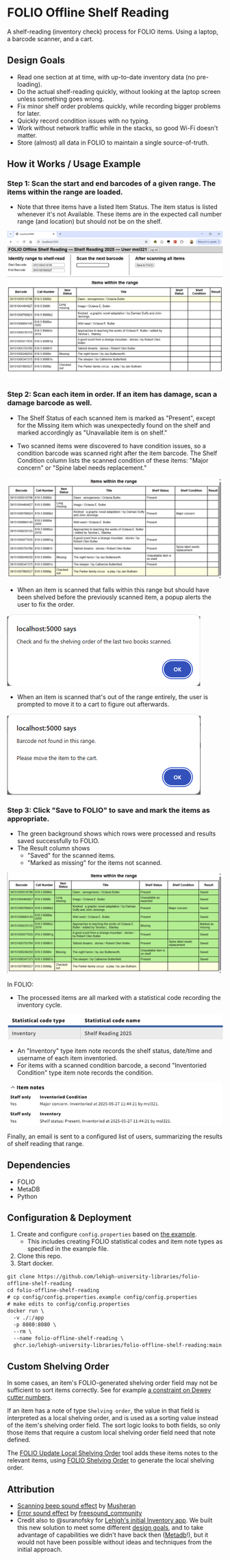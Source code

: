 # FOLIO Offline Shelf Reading

A shelf-reading (inventory check) process for FOLIO items.  Using a laptop, a barcode scanner, and a cart.

## Design Goals

- Read one section at at time, with up-to-date inventory data (no pre-loading).
- Do the actual shelf-reading quickly, without looking at the laptop screen unless something goes wrong.
- Fix minor shelf order problems quickly, while recording bigger problems for later.
- Quickly record condition issues with no typing.
- Work without network traffic while in the stacks, so good Wi-Fi doesn't matter.
- Store (almost) all data in FOLIO to maintain a single source-of-truth.

## How it Works / Usage Example

### Step 1: Scan the start and end barcodes of a given range.  The items within the range are loaded.  

- Note that three items have a listed Item Status.  The item status is listed whenever it's not Available.  These items are in the expected call number range (and location) but should not be on the shelf.

![The Shelf Reading web application, showing input fields for a start and end barcode, and a table of items falling within that range.](README/after-loading.png)

### Step 2: Scan each item in order.  If an item has damage, scan a damage barcode as well.

- The Shelf Status of each scanned item is marked as "Present", except for the Missing item which was unexpectedly found on the shelf and marked accordingly as "Unavailable item is on shelf."

- Two scanned items were discovered to have condition issues, so a condition barcode was scanned right after the item barcode.  The Shelf Condition column lists the scanned condition of these items: "Major concern" or "Spine label needs replacement."

![The same table, but with the Shelf Status column marked "Present" for several items and "Unavailable item is on shelf" for one.](README/after-scanning.png)

- When an item is scanned that falls within this range but should have been shelved before the previously scanned item, a popup alerts the user to fix the order.

![A popup reads "Check and fix the shelving order of the last two books scanned."](README/out-of-order.png)

- When an item is scanned that's out of the range entirely, the user is prompted to move it to a cart to figure out afterwards.

![A popup reads "Barcode not found in this range.  Please move the item to the cart."](README/out-of-range.png)

### Step 3: Click "Save to FOLIO" to save and mark the items as appropriate.

- The green background shows which rows were processed and results saved successfully to FOLIO.
- The Result column shows
    - "Saved" for the scanned items.
    - "Marked as missing" for the items not scanned.

![The same table again, but with a green background for every proceessed row.  The result column shows "Saved" for most rows and "Marked as missing" for one.](README/after-saving.png)

In FOLIO: 

- The processed items are all marked with a statistical code recording the inventory cycle.

![A statistical code of type "Inventory" stating the inventory cycle "Shelf Reading 2025"](README/statistical-code.png)

- An "Inventory" type item note records the shelf status, date/time and username of each item inventoried.
- For items with a scanned condition barcode, a second "Inventoried Condition" type item note records the condition.

![alt text](README/item-notes.png)

Finally, an email is sent to a configured list of users, summarizing the results of shelf reading that range.

## Dependencies

- FOLIO
- MetaDB
- Python

## Configuration & Deployment

1. Create and configure `config.properties` based on [the example](./config/config.properties.example).
    - This includes creating FOLIO statistical codes and item note types as specified in the example file. 
1. Clone this repo.
1. Start docker.

```
git clone https://github.com/lehigh-university-libraries/folio-offline-shelf-reading
cd folio-offline-shelf-reading
# cp config/config.properties.example config/config.properties
# make edits to config/config.properties
docker run \
  -v ./:/app
  -p 8080:8080 \
  --rm \
  --name folio-offline-shelf-reading \
  ghcr.io/lehigh-university-libraries/folio-offline-shelf-reading:main
```

## Custom Shelving Order

In some cases, an item's FOLIO-generated shelving order field may not be sufficient to sort items correctly.  See for example [a constraint on Dewey cutter numbers](https://github.com/lehigh-university-libraries/folio-shelving-order?tab=readme-ov-file#non-standard-behavior).

If an item has a note of type `Shelving order`, the value in that field is interpreted as a local shelving order, and is used as a sorting value instead of the item's shelving order field.  The sort logic looks to both fields, so only those items that require a custom local shelving order field need that note defined.

The [FOLIO Update Local Shelving Order](https://github.com/lehigh-university-libraries/folio-update-local-shelving-order) tool adds these items notes to the relevant items, using [FOLIO Shelving Order](https://github.com/lehigh-university-libraries/folio-shelving-order) to generate the local shelving order.

## Attribution

- [Scanning beep sound effect](https://pixabay.com/sound-effects/beep-313342/) by [Musheran](https://pixabay.com/users/musheran-40634446/)
- [Error sound effect](https://pixabay.com/sound-effects/message-notification-103496/) by [freesound_community](https://pixabay.com/users/freesound_community-46691455/)
- Credit also to @suranofsky for [Lehigh's initial Inventory app](https://github.com/folio-labs/google-sheets-addon/tree/master/lehigh-inventory).  We built this new solution to meet some different [design goals](#design-goals), and to take advantage of capabilities we didn't have back then ([Metadb](https://metadb.dev/doc/)!), but it would not have been possible without ideas and techniques from the initial approach.
